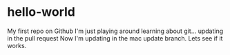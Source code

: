 # hello-world
My first repo on Github
I'm just playing around learning about git...
updating in the pull request
Now I'm updating in the mac update branch.  Lets see if it works.

